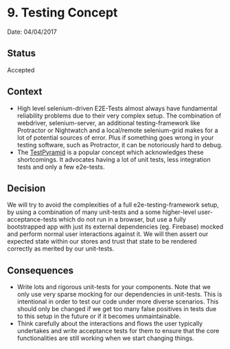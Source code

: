 # 9. Testing Concept

Date: 04/04/2017

## Status

Accepted

## Context

* High level selenium-driven E2E-Tests almost always have fundamental reliability problems due to their very complex
setup. The combination of webdriver, selenium-server, an additional testing-framework like Protractor or Nightwatch
and a local/remote selenium-grid makes for a lot of potential sources of error. Plus if something goes wrong in your
testing software, such as Protractor, it can be notoriously hard to debug.
* The [TestPyramid](https://martinfowler.com/bliki/TestPyramid.html) is a popular concept which acknowledges these
shortcomings. It advocates having a lot of unit tests, less integration tests and only a few e2e-tests.

## Decision

We will try to avoid the complexities of a full e2e-testing-framework setup, by using a combination of many unit-tests
and a some higher-level user-acceptance-tests which do not run in a browser, but use a
fully bootstrapped app with just its external dependencies (eg. Firebase) mocked and perform normal user interactions
against it. We will then assert our expected state within our stores and trust that state to be rendered correctly
as merited by our unit-tests.

## Consequences

* Write lots and rigorous unit-tests for your components. Note that we only use very sparse mocking for our dependencies
in unit-tests. This is intentional in order to test our code under more diverse scenarios. This should only be changed
if we get too many false positives in tests due to this setup in the future or if it becomes unmaintainable.
* Think carefully about the interactions and flows the user typically undertakes and write acceptance tests
for them to ensure that the core functionalities are still working when we start changing things.
